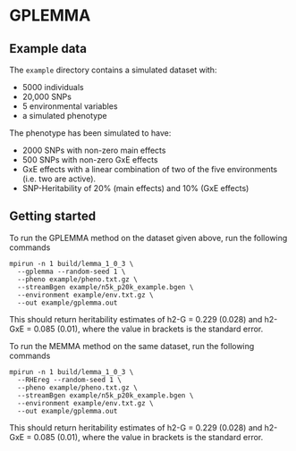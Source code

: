 # GPLEMMA

## Example data
The `example` directory contains a simulated dataset with:

- 5000 individuals
- 20,000 SNPs
- 5 environmental variables
- a simulated phenotype

The phenotype has been simulated to have:

- 2000 SNPs with non-zero main effects
- 500 SNPs with non-zero GxE effects
- GxE effects with a linear combination of two of the five environments (i.e. two are active).
- SNP-Heritability of 20% (main effects) and 10% (GxE effects)

## Getting started
To run the GPLEMMA method on the dataset given above, run the following commands
```
mpirun -n 1 build/lemma_1_0_3 \
  --gplemma --random-seed 1 \
  --pheno example/pheno.txt.gz \
  --streamBgen example/n5k_p20k_example.bgen \
  --environment example/env.txt.gz \
  --out example/gplemma.out
```
This should return heritability estimates of h2-G = 0.229 (0.028) and h2-GxE = 0.085 (0.01), where the value in brackets is the standard error.

To run the MEMMA method on the same dataset, run the following commands
```
mpirun -n 1 build/lemma_1_0_3 \
  --RHEreg --random-seed 1 \
  --pheno example/pheno.txt.gz \
  --streamBgen example/n5k_p20k_example.bgen \
  --environment example/env.txt.gz \
  --out example/gplemma.out
```
This should return heritability estimates of h2-G = 0.229 (0.028) and h2-GxE = 0.085 (0.01), where the value in brackets is the standard error.



